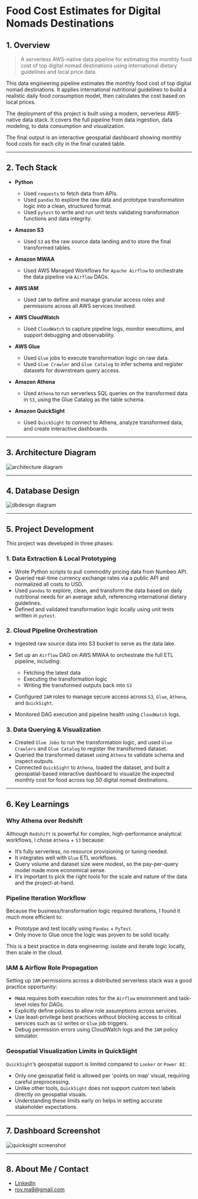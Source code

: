 # Food Cost Estimates for Digital Nomads Destinations

## 1. Overview

> A serverless AWS-native data pipeline for estimating the monthly food cost of top digital nomad destinations using international dietary guidelines and local price data.

This data engineering pipeline estimates the monthly food cost of top digital nomad destinations. It applies international nutritional guidelines to build a realistic daily food consumption model, then calculates the cost based on local prices.

The deployment of this project is built using a modern, serverless AWS-native data stack. It covers the full pipeline from data ingestion, data modeling, to data consumption and visualization.

The final output is an interactive geospatial dashboard showing monthly food costs for each city in the final curated table.

---

## 2. Tech Stack

* **Python**

  * Used `requests` to fetch data from APIs.
  * Used `pandas` to explore the raw data and prototype transformation logic into a clean, structured format.
  * Used `pytest` to write and run unit tests validating transformation functions and data integrity.

* **Amazon S3**

  * Used `S3` as the raw source data landing and to store the final transformed tables.

* **Amazon MWAA**

  * Used AWS Managed Workflows for `Apache Airflow` to orchestrate the data pipeline via `Airflow` DAGs.

* **AWS IAM**

  * Used `IAM` to define and manage granular access roles and permissions across all AWS services involved.

* **AWS CloudWatch**

  * Used `CloudWatch` to capture pipeline logs, monitor executions, and support debugging and observability.

* **AWS Glue**

  * Used `Glue` jobs to execute transformation logic on raw data.
  * Used `Glue Crawler` and `Glue Catalog` to infer schema and register datasets for downstream query access.

* **Amazon Athena**

  * Used `Athena` to run serverless SQL queries on the transformed data in `S3`, using the Glue Catalog as the table schema.

* **Amazon QuickSight**

  * Used `QuickSight` to connect to Athena, analyze transformed data, and create interactive dashboards.

---

## 3. Architecture Diagram

![architecture diagram](img/food-costs.png)

---

## 4. Database Design

![dbdesign diagram](img/database-design.png)

---

## 5. Project Development

This project was developed in three phases:

### 1. **Data Extraction & Local Prototyping**

* Wrote Python scripts to pull commodity pricing data from Numbeo API.
* Queried real-time currency exchange rates via a public API and normalized all costs to USD.
* Used `pandas` to explore, clean, and transform the data based on daily nutritional needs for an average adult, referencing international dietary guidelines.
* Defined and validated transformation logic locally using unit tests written in `pytest`.

### 2. **Cloud Pipeline Orchestration**

* Ingested raw source data into S3 bucket to serve as the data lake.
* Set up an `Airflow` DAG on AWS MWAA to orchestrate the full ETL pipeline, including:

  * Fetching the latest data
  * Executing the transformation logic
  * Writing the transformed outputs back into `S3`
* Configured `IAM` roles to manage secure access across `S3`, `Glue`, `Athena`, and `QuickSight`.
* Monitored DAG execution and pipeline health using `CloudWatch` logs.

### 3. **Data Querying & Visualization**

* Created `Glue Jobs` to run the transformation logic, and used `Glue Crawlers` and `Glue Catalog` to register the transformed dataset.
* Queried the transformed dataset using `Athena` to validate schema and inspect outputs.
* Connected `QuickSight` to `Athena`, loaded the dataset, and built a geospatial-based interactive dashboard to visualize the expected monthly cost for food across top 50 digital nomad destinations.

---

## 6. Key Learnings

### Why Athena over Redshift

Although `Redshift` is powerful for complex, high-performance analytical workflows, I chose `Athena` + `S3` because:

* It’s fully serverless, no resource provisioning or tuning needed.
* It integrates well with `Glue` ETL workflows.
* Query volume and dataset size were modest, so the pay-per-query model made more economical sense.
* It's important to pick the right tools for the scale and nature of the data and the project-at-hand.

### Pipeline Iteration Workflow

Because the business/transformation logic required iterations, I found it much more efficient to:

* Prototype and test locally using `Pandas` + `PyTest`.
* Only move to Glue once the logic was proven to be solid locally.

This is a best practice in data engineering: isolate and iterate logic locally, then scale in the cloud.

### IAM & Airflow Role Propagation

Setting up `IAM` permissions across a distributed serverless stack was a good practice opportunity:

* `MWAA` requires both execution roles for the `Airflow` environment and task-level roles for DAGs.
* Explicitly define policies to allow role assumptions across services.
* Use least-privilege best practices without blocking access to critical services such as `S3` writes or `Glue` job triggers.
* Debug permission errors using CloudWatch logs and the `IAM` policy simulator.

### Geospatial Visualization Limits in QuickSight

`QuickSight`’s geospatial support is limited compared to `Looker` or `Power BI`:

* Only one geospatial field is allowed per 'points on map' visual, requiring careful preprocessing.
* Unlike other tools, `QuickSight` does not support custom text labels directly on geospatial visuals.
* Understanding these limits early on helps in setting accurate stakeholder expectations.

---

## 7. Dashboard Screenshot

![quicksight screenshot](img/quicksight.png)

---

## 8. About Me / Contact

* [LinkedIn](https://www.linkedin.com/in/royma/)
* [roy.ma9@gmail.com](mailto:roy.ma9@gmail.com)
